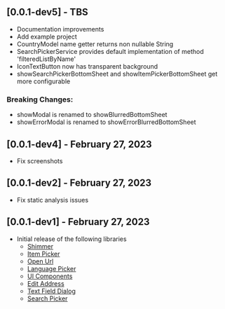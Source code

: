 ## [0.0.1-dev5] - TBS
- Documentation improvements
- Add example project
- CountryModel name getter returns non nullable String
- SearchPickerService provides default implementation of method 'filteredListByName'
- IconTextButton now has transparent background
- showSearchPickerBottomSheet and showItemPickerBottomSheet get more configurable
### Breaking Changes:
- showModal is renamed to showBlurredBottomSheet
- showErrorModal is renamed to showErrorBlurredBottomSheet

## [0.0.1-dev4] - February 27, 2023
- Fix screenshots

## [0.0.1-dev2] - February 27, 2023
 - Fix static analysis issues

## [0.0.1-dev1] - February 27, 2023
- Initial release of the following libraries
  -  [Shimmer](https://github.com/Prime-Holding/widget_toolkit/tree/master/doc/shimmer.md)
  -  [Item Picker](https://github.com/Prime-Holding/widget_toolkit/tree/master/doc/item-picker.md)
  -  [Open Url](https://github.com/Prime-Holding/widget_toolkit/tree/master/doc/open-url.md)
  -  [Language Picker](https://github.com/Prime-Holding/widget_toolkit/tree/master/doc/language-picker.md)
  -  [UI Components](https://github.com/Prime-Holding/widget_toolkit/tree/master/doc/ui-components.md)
  -  [Edit Address](https://github.com/Prime-Holding/widget_toolkit/tree/master/doc/edit-address.md)
  -  [Text Field Dialog](https://github.com/Prime-Holding/widget_toolkit/tree/master/doc/text-field-dialog.md)
  -  [Search Picker](https://github.com/Prime-Holding/widget_toolkit/tree/master/doc/search-picker.md)

